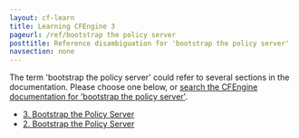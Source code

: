 ```yaml
---
layout: cf-learn
title: Learning CFEngine 3
pageurl: /ref/bootstrap the policy server
posttitle: Reference disambiguation for 'bootstrap the policy server'
navsection: none
---
```


The term 'bootstrap the policy server' could refer to several sections in the documentation. Please choose one below, or
[search the CFEngine documentation for 'bootstrap the policy server'](http://cfengine.com/docs/latest/search.html?q=bootstrap+the+policy+server).

- [3. Bootstrap the Policy Server](http://cfengine.com/docs/latest/guide-installation-and-configuration-general-installation-installation-community.html#3-bootstrap-the-policy-server)
- [2. Bootstrap the Policy Server](http://cfengine.com/docs/latest/guide-installation-and-configuration-general-installation-installation-enterprise-free.html#2-bootstrap-the-policy-server)
